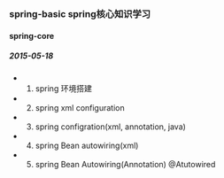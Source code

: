 ### spring-basic  spring核心知识学习

#### spring-core

##### 2015-05-18

- 1. spring 环境搭建
- 2. spring xml configuration
- 3. spring configration(xml, annotation, java)
- 4. spring Bean autowiring(xml)
- 5. spring Bean Autowiring(Annotation) @Atutowired